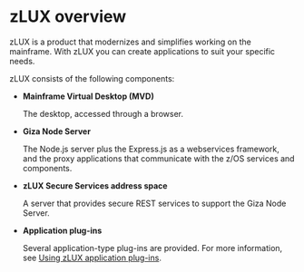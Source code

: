 # zLUX overview

zLUX is a product that modernizes and simplifies working on the mainframe. With zLUX you can create applications to suit your specific needs.

zLUX consists of the following components:

- **Mainframe Virtual Desktop (MVD)**

    The desktop, accessed through a browser.

- **Giza Node Server**

    The Node.js server plus the Express.js as a webservices framework, and the proxy applications that communicate with the z/OS services and components.

- **zLUX Secure Services address space**

    A server that provides secure REST services to support the Giza Node Server.

- **Application plug-ins**

    Several application-type plug-ins are provided. For more information, see [Using zLUX application plug-ins](mvd-appplugins.md).
